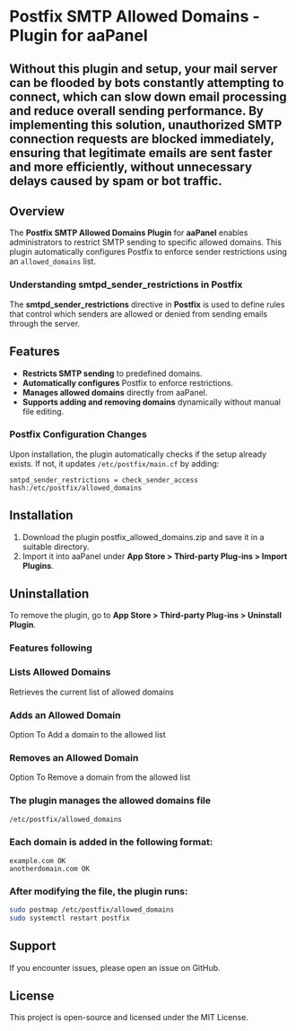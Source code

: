 ﻿# Postfix SMTP Allowed Domains - Plugin for aaPanel

## Without this plugin and setup, your mail server can be flooded by bots constantly attempting to connect, which can slow down email processing and reduce overall sending performance. By implementing this solution, unauthorized SMTP connection requests are blocked immediately, ensuring that legitimate emails are sent faster and more efficiently, without unnecessary delays caused by spam or bot traffic.

## Overview
The **Postfix SMTP Allowed Domains Plugin** for **aaPanel** enables administrators to restrict SMTP sending to specific allowed domains. This plugin automatically configures Postfix to enforce sender restrictions using an `allowed_domains` list.

### Understanding smtpd_sender_restrictions in Postfix
The **smtpd_sender_restrictions** directive in **Postfix** is used to define rules that control which senders are allowed or denied from sending emails through the server.

## Features
- **Restricts SMTP sending** to predefined domains.
- **Automatically configures** Postfix to enforce restrictions.
- **Manages allowed domains** directly from aaPanel.
- **Supports adding and removing domains** dynamically without manual file editing.

### Postfix Configuration Changes
Upon installation, the plugin automatically checks if the setup already exists. If not, it updates `/etc/postfix/main.cf` by adding:
```
smtpd_sender_restrictions = check_sender_access hash:/etc/postfix/allowed_domains
```

## Installation
1. Download the plugin postfix_allowed_domains.zip and save it in a suitable directory.
2. Import it into aaPanel under **App Store > Third-party Plug-ins > Import Plugins**.

## Uninstallation
To remove the plugin, go to **App Store > Third-party Plug-ins > Uninstall Plugin**.

### Features following

### Lists Allowed Domains
Retrieves the current list of allowed domains

### Adds an Allowed Domain
Option To Add a domain to the allowed list

### Removes an Allowed Domain
Option To Remove a domain from the allowed list

### The plugin manages the allowed domains file

```bash
/etc/postfix/allowed_domains
```

### Each domain is added in the following format:
```
example.com OK
anotherdomain.com OK
```
### After modifying the file, the plugin runs:
```bash
sudo postmap /etc/postfix/allowed_domains
sudo systemctl restart postfix
```

## Support
If you encounter issues, please open an issue on GitHub.

## License
This project is open-source and licensed under the MIT License.
